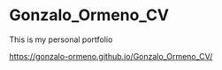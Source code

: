 # Gonzalo_Ormeno_CV
This is my personal portfolio

https://gonzalo-ormeno.github.io/Gonzalo_Ormeno_CV/
